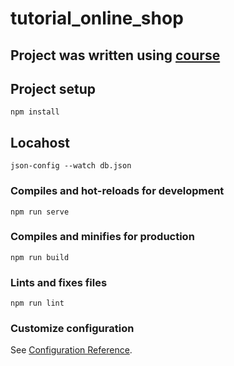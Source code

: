 # tutorial_online_shop

## Project was written using [course](https://www.youtube.com/watch?v=22W54aRGr3Q&list=PLb6TvuNosCJW_N3wqAUYsp7DvUzfyvbvB&index=2)



## Project setup
```
npm install
```

## Locahost
```
json-config --watch db.json
```

### Compiles and hot-reloads for development
```
npm run serve
```

### Compiles and minifies for production
```
npm run build
```

### Lints and fixes files
```
npm run lint
```

### Customize configuration
See [Configuration Reference](https://cli.vuejs.org/config/).
